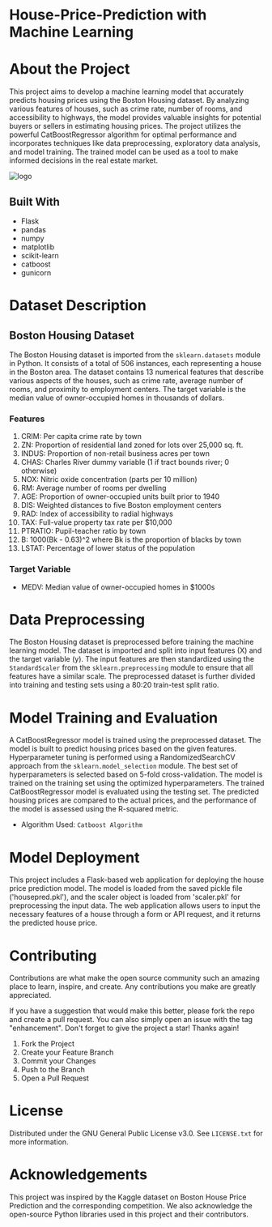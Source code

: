 # House-Price-Prediction with Machine Learning

# About the Project

This project aims to develop a machine learning model that accurately predicts housing prices using the Boston Housing dataset. By analyzing various features of houses, such as crime rate, number of rooms, and accessibility to highways, the model provides valuable insights for potential buyers or sellers in estimating housing prices. The project utilizes the powerful CatBoostRegressor algorithm for optimal performance and incorporates techniques like data preprocessing, exploratory data analysis, and model training. The trained model can be used as a tool to make informed decisions in the real estate market. 

![logo](https://github.com/KalyanMurapaka45/House-Price-Prediction/blob/main/Output/Screenshot%202023-05-16%20041823.png)

## Built With

 - Flask
 - pandas
 - numpy
 - matplotlib
 - scikit-learn
 - catboost
 - gunicorn
 

# Dataset Description

## Boston Housing Dataset

The Boston Housing dataset is imported from the `sklearn.datasets` module in Python. It consists of a total of 506 instances, each representing a house in the Boston area. The dataset contains 13 numerical features that describe various aspects of the houses, such as crime rate, average number of rooms, and proximity to employment centers. The target variable is the median value of owner-occupied homes in thousands of dollars.

### Features

1. CRIM: Per capita crime rate by town
2. ZN: Proportion of residential land zoned for lots over 25,000 sq. ft.
3. INDUS: Proportion of non-retail business acres per town
4. CHAS: Charles River dummy variable (1 if tract bounds river; 0 otherwise)
5. NOX: Nitric oxide concentration (parts per 10 million)
6. RM: Average number of rooms per dwelling
7. AGE: Proportion of owner-occupied units built prior to 1940
8. DIS: Weighted distances to five Boston employment centers
9. RAD: Index of accessibility to radial highways
10. TAX: Full-value property tax rate per $10,000
11. PTRATIO: Pupil-teacher ratio by town
12. B: 1000(Bk - 0.63)^2 where Bk is the proportion of blacks by town
13. LSTAT: Percentage of lower status of the population

### Target Variable

- MEDV: Median value of owner-occupied homes in $1000s

# Data Preprocessing

The Boston Housing dataset is preprocessed before training the machine learning model. The dataset is imported and split into input features (X) and the target variable (y). The input features are then standardized using the `StandardScaler` from the `sklearn.preprocessing` module to ensure that all features have a similar scale. The preprocessed dataset is further divided into training and testing sets using a 80:20 train-test split ratio.

# Model Training and Evaluation

A CatBoostRegressor model is trained using the preprocessed dataset. The model is built to predict housing prices based on the given features. Hyperparameter tuning is performed using a RandomizedSearchCV approach from the `sklearn.model_selection` module. The best set of hyperparameters is selected based on 5-fold cross-validation. The model is trained on the training set using the optimized hyperparameters. The trained CatBoostRegressor model is evaluated using the testing set. The predicted housing prices are compared to the actual prices, and the performance of the model is assessed using the R-squared metric.

- Algorithm Used: ```Catboost Algorithm``` 

# Model Deployment

This project includes a Flask-based web application for deploying the house price prediction model. The model is loaded from the saved pickle file ('housepred.pkl'), and the scaler object is loaded from 'scaler.pkl' for preprocessing the input data. The web application allows users to input the necessary features of a house through a form or API request, and it returns the predicted house price.

# Contributing
Contributions are what make the open source community such an amazing place to learn, inspire, and create. Any contributions you make are greatly appreciated.

If you have a suggestion that would make this better, please fork the repo and create a pull request. You can also simply open an issue with the tag "enhancement". Don't forget to give the project a star! Thanks again!

1. Fork the Project
2. Create your Feature Branch
3. Commit your Changes
4. Push to the Branch
5. Open a Pull Request

# License

Distributed under the GNU General Public License v3.0. See ```LICENSE.txt``` for more information.

# Acknowledgements
This project was inspired by the Kaggle dataset on Boston House Price Prediction and the corresponding competition. We also acknowledge the open-source Python libraries used in this project and their contributors.

